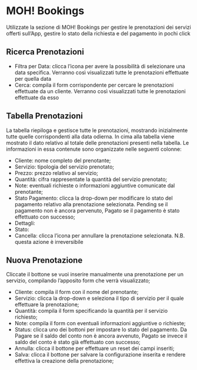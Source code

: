 # MOH! Bookings

Utilizzate la sezione di MOH! Bookings per gestire le prenotazioni dei servizi offerti sull’App, gestire lo stato della richiesta e del pagamento in pochi click

## Ricerca Prenotazioni

* Filtra per Data: clicca l’icona per avere la possibilità di selezionare una data specifica. Verranno così visualizzati tutte le prenotazioni effettuate per quella data
* Cerca: compila il form corrispondente per cercare le prenotazioni effettuate da un cliente. Verranno così visualizzati tutte le prenotazioni effettuate da esso

## Tabella Prenotazioni

La tabella riepiloga e gestisce tutte le prenotazioni, mostrando inizialmente tutte quelle corrispondenti alla data odierna. In cima alla tabella viene mostrato il dato relativo al totale delle prenotazioni presenti nella tabella. Le informazioni in essa contenute sono organizzate nelle seguenti colonne:

* Cliente: nome completo del prenotante;
* Servizio: tipologia del servizio prenotato;
* Prezzo: prezzo relativo al servizio;
* Quantità: cifra rappresentate la quantità del servizio prenotato;
* Note: eventuali richieste o informazioni aggiuntive comunicate dal prenotante;
* Stato Pagamento: clicca la drop-down per modificare lo stato del pagamento relativo alla prenotazione selezionata. Pending se il pagamento non è ancora pervenuto, Pagato se il pagamento è stato effettuato con successo;
* Dettagli:
* Stato:
* Cancella: clicca l’icona per annullare la prenotazione selezionata. N.B. questa azione è irreversibile

## Nuova Prenotazione

Cliccate il bottone se vuoi inserire manualmente una prenotazione per un servizio, compilando l’apposito form che verrà visualizzato;

* Cliente: compila il form con il nome del prenotante;
* Servizio: clicca la drop-down e seleziona il tipo di servizio per il quale effettuare la prenotazione;
* Quantità: compila il form specificando la quantità per il servizio richiesto;
* Note: compila il form con eventuali informazioni aggiuntive o richieste;
* Status: clicca uno dei bottoni per impostare lo stato del pagamento. Da Pagare se il saldo del conto non è ancora avvenuto, Pagato se invece il saldo del conto è stato già effettuato con successo;
* Annulla: clicca il bottone per effettuare un reset dei campi inseriti;
* Salva: clicca il bottone per salvare la configurazione inserita e rendere effettiva la creazione della prenotazione;
